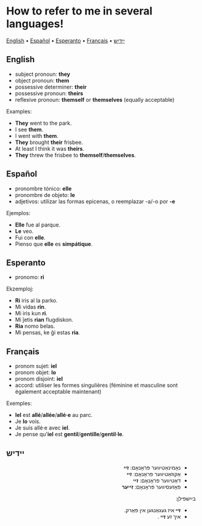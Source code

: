# How to refer to me in several languages!

[English](#english) • [Español](#español) • [Esperanto](#esperanto) • [Français](#français) • <a href="#יידיש">יידיש</a>

## English

- subject pronoun: **they**
- object pronoun: **them**
- possessive determiner: **their**
- possessive pronoun: **theirs**
- reflexive pronoun: **themself** or **themselves** (equally acceptable)

Examples:
- **They** went to the park.
- I see **them**.
- I went with **them**.
- **They** brought **their** frisbee.
- At least I think it was **theirs**.
- **They** threw the frisbee to **themself**/**themselves**.

## Español

- pronombre tónico: **elle**
- pronombre de objeto: **le**
- adjetivos: utilizar las formas epicenas, o reemplazar -a/-o por **-e**

Ejemplos:
- **Elle** fue al parque.
- **Le** veo.
- Fui con **elle**.
- Pienso que **elle** es **simpátique**.

## Esperanto

- pronomo: **ri**

Ekzemploj:
- **Ri** iris al la parko.
- Mi vidas **rin**.
- Mi iris kun **ri**.
- Mi ĵetis **rian** flugdiskon.
- **Ria** nomo belas.
- Mi pensas, ke ĝi estas **ria**.

## Français

- pronom sujet: **iel**
- pronom objet: **lo**
- pronom disjoint: **iel**
- accord: utiliser les formes singulières (féminine et masculine sont également acceptable maintenant)

Exemples:
- **Iel** est **allé**/**allée**/**allé·e** au parc.
- Je **lo** vois.
- Je suis allé·e avec **iel**.
- Je pense qu'**iel** est **gentil**/**gentille**/**gentil·le**.

## יידיש

<div lang="yi-Hebr" dir="RTL">
<ul lang="yi-Hebr" dir="RTL">
  <li>נאָמינאַטיווער פּראָנאָם:
    <strong>
   זיי
    </strong>
  </li>
  <li>
    אַקוזאַטיווער פּראָנאָם:
    <strong>
      זיי
    </strong>
  </li>
  <li>
    דאַטיווער פּראָנאָם:
    <strong>
      זיי
    </strong>
  </li>
  <li>
    פּאָזעסיווער פּראָנאָם:
    <strong>
      זייער
    </strong>
  </li>
</ul>

בײַשפּילן:
<ul lang="yi-Hebr" dir="RTL">
  <li>
    <strong>
      זיי
    </strong>
    איז געגאַנגען אין פּאַרק.
  </li>
  <li>
    איך זע 
    <strong>
      זיי 
    </strong>
    .
  </li>
</ul>

</div>
